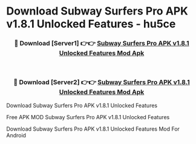 # Download Subway Surfers Pro APK v1.8.1 Unlocked Features - hu5ce



<div align="center">
<h3>🔴 Download [Server1] 👉👉 <a href="https://momento.my/?title=Subway_Surfers_Pro_APK_v1.8.1_Unlocked_Features">Subway Surfers Pro APK v1.8.1 Unlocked Features Mod Apk</a></h3><br>

<h3>🔴 Download [Server2] 👉👉 <a href="https://momento.my/?title=Subway_Surfers_Pro_APK_v1.8.1_Unlocked_Features">Subway Surfers Pro APK v1.8.1 Unlocked Features Mod Apk</a></h3>
</div>



Download Subway Surfers Pro APK v1.8.1 Unlocked Features 

Free APK MOD Subway Surfers Pro APK v1.8.1 Unlocked Features 

Download Subway Surfers Pro APK v1.8.1 Unlocked Features Mod For Android
